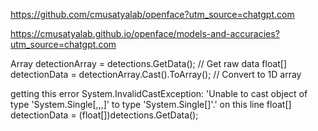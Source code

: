 https://github.com/cmusatyalab/openface?utm_source=chatgpt.com

https://cmusatyalab.github.io/openface/models-and-accuracies?utm_source=chatgpt.com

Array detectionArray = detections.GetData(); // Get raw data
float[] detectionData = detectionArray.Cast<float>().ToArray(); // Convert to 1D array





getting this error System.InvalidCastException: 'Unable to cast object of type 'System.Single[,,,]' to type 'System.Single[]'.'
 on this line  float[] detectionData = (float[])detections.GetData(); 
